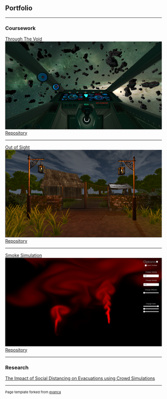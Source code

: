 ## Portfolio

---

### Coursework 

[Through The Void](https://throughthevoidcom.wordpress.com/)
<img src="images/throughthevoid.png?raw=true"/>
[Repository](https://github.com/Kirme/Through-The-Void)

---
[Out of Sight](https://aureleboquet.wordpress.com/)
<img src="images/outofsight.png?raw=true"/>
[Repository](https://github.com/MWippich/Through-The-Woods)

---

[Smoke Simulation](https://unitysmokesimulation.wordpress.com/)
<img src="images/smokesim.png?raw=true"/>
[Repository](https://github.com/Kirme/smokesim)

---

### Research

[The Impact of Social Distancing on Evacuations using Crowd Simulations](http://kth.diva-portal.org/smash/record.jsf?pid=diva2%3A1597397&dswid=-4146)


---
<p style="font-size:11px">Page template forked from <a href="https://github.com/evanca/quick-portfolio">evanca</a></p>
<!-- Remove above link if you don't want to attibute -->
